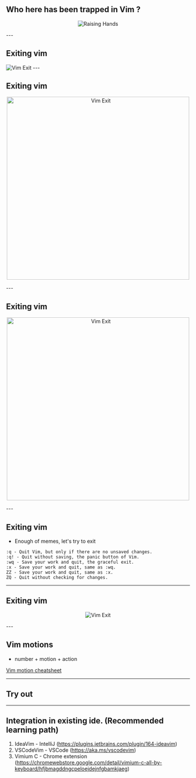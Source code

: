 ## Who here has been trapped in Vim ? 
<p align="center">
    <img src="raising_hands.png" alt="Raising Hands"/>
</p>
---

## Exiting vim
<img src="how_to_exit_vim.png" alt="Vim Exit"/>
---

## Exiting vim
<p align="center">
    <img src="exiting_vim_meme.png" alt="Vim Exit" height="500" width="500"/>
</p>
---

## Exiting vim
<p align="center">
    <img src="exiting_vim_picture.png" alt="Vim Exit" height="500" width="500"/>
</p>
---

## Exiting vim
- Enough of memes, let's try to exit
```
:q - Quit Vim, but only if there are no unsaved changes.
:q! - Quit without saving, the panic button of Vim.
:wq - Save your work and quit, the graceful exit.
:x - Save your work and quit, same as :wq.
ZZ - Save your work and quit, same as :x.
ZQ - Quit without checking for changes.
```
---

## Exiting vim
<p align="center">
    <img src="exiting_vim_demonstration.png" alt="Vim Exit" /> 
</p>
---

## Vim motions

- number + motion + action

[Vim motion cheatsheet](https://devhints.io/vim)

---
## Try out

---

## Integration in existing ide. (Recommended learning path)
1. IdeaVim - IntelliJ (https://plugins.jetbrains.com/plugin/164-ideavim)
2. VSCodeVim - VSCode (https://aka.ms/vscodevim)
3. Vimium C - Chrome extension (https://chromewebstore.google.com/detail/vimium-c-all-by-keyboard/hfjbmagddngcpeloejdejnfgbamkjaeg)
